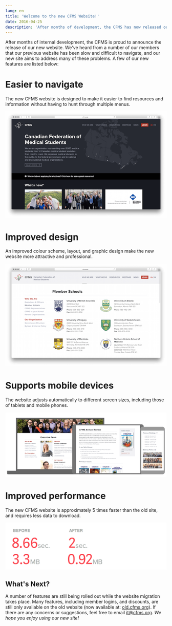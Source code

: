 ```yaml
---
lang: en
title: 'Welcome to the new CFMS Website!'
date: 2016-04-25
description: 'After months of development, the CFMS has now released our new website! See some of the new features.'
---
```


After months of internal development, the CFMS is proud to announce the release of our new website. We've heard from a number of our members that our previous website has been slow and difficult to navigate, and our new site aims to address many of these problems. A few of our new features are listed below:

# **Easier to navigate**
The new CFMS website is designed to make it easier to find resources and information without having to hunt through multiple menus.

<img src="/images/news-images/preview1.png">

# **Improved design**
An improved colour scheme, layout, and graphic design make the new website more attractive and professional.

<img src="/images/news-images/preview2.png">

# **Supports mobile devices**
The website adjusts automatically to different screen sizes, including those of tablets and mobile phones.

<img src="/images/news-images/preview3.png">

# **Improved performance**
The new CFMS website is approximately 5 times faster than the old site, and requires less data to download.

<img src="/images/news-images/preview4.png">

## **What's Next?**
A number of features are still being rolled out while the website migration takes place. Many features, including member logins, and discounts, are still only available on the old website (now available at: [old.cfms.org](http://old.cfms.org)). If there are any concerns or suggestions, feel free to email [it@cfms.org](mailto:it@cfms.org). *We hope you enjoy using our new site!*

